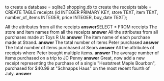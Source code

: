 to create a database = sqlite3 shopping.db
to create the receipts table = CREATE TABLE receipts (id INTEGER PRIMARY KEY, store TEXT, item TEXT, number_of_items INTEGER, price INTEGER, buy_date TEXT);

All the attributes from all the receipts
**answer**SELECT * FROM receipts
The store and item names from all the receipts
**answer**
All the attributes from all purchases made at Toys R Us
**answer**
The item name of each purchase made at Strand.
**answer**
The total number of items Peter purchased
**answer**
The total number of items purchased at Sears
**answer**
All the attributes of receipts where Peter bought multiple items.
**answer**
The average number of items purchased on a trip to JC Penny
**answer**
Great, now add a new receipt representing the purchase of a single "Heatstreet Maple Bourbon", purchased for $40.99 at "Schnapps Haus" on the most recent fourth of July.
**answer**